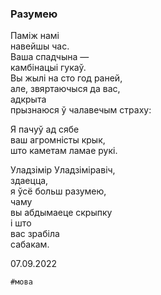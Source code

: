 ### Разумею

Паміж намі  
навейшы час.  
Ваша спадчына —  
камбінацыі гукаў.  
Вы жылі на сто год раней,  
але, звяртаючыся да вас,  
адкрыта  
прызнаюся ў чалавечым страху:  
  
Я пачуў ад сябе  
ваш агромністы крык,  
што каметам ламае рукі.  
  
Уладзімір Уладзіміравіч,  
здаецца,  
я ўсё больш разумею,  
чаму   
вы абдымаеце скрыпку  
i што   
вас зрабіла   
сабакам.  
  
  
  
07.09.2022  
```
#мова